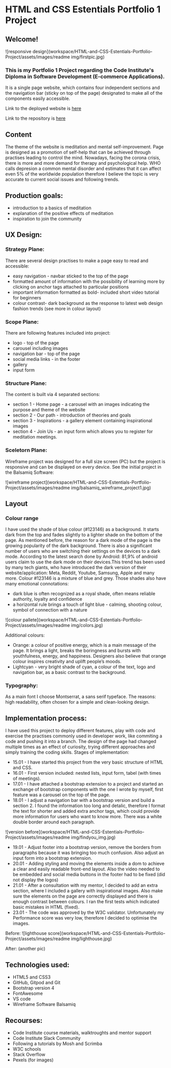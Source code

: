 # HTML and CSS Estentials Portfolio 1 Project
## Welcome!

![responsive design](workspace/HTML-and-CSS-Estentials-Portfolio-Project/assets/images/readme img/firstpic.jpg)

### This is my Portfolio 1 Project regarding the Code Institute's Diploma in Software Development (E-commerce Applications).
It is a single page website, which contains four independent sections and the navigation bar (sticky on top of the page) designated to make all of the components easily accessible.

Link to the deployed website is [here](https://klaudiabc.github.io/HTML-and-CSS-Estentials-Portfolio-Project/)

Link to the repository is [here](https://github.com/KlaudiaBC/HTML-and-CSS-Estentials-Portfolio-Project)

## Content
The theme of the website is meditation and mental self-improvement. Page is designed as a promotion of self-help that can be achieved through practises leading to control the mind. Nowadays, facing the corona crisis, there is more and more demand for therapy and psychological help. WHO calls depresion a common mental disorder and estimates that it can affect even 5% of the worldwide population therefore I believe the topic is very accurate to current social issues and following trends.

## Production goals:
- introduction to a basics of meditation
- explanation of the positive effects of meditation
- inspiration to join the community

## UX Design:
### Strategy Plane:
There are several design practises to make a page easy to read and accessible:
- easy navigation - navbar sticked to the top of the page
- formatted amount of information with the possibility of learning more by clicking on anchor tags attached to particular positions
- important information formatted as bold- included short video tutorial for beginners
- colour contrast- dark background as the response to latest web design fashion trends (see more in colour layout)

### Scope Plane:
There are following features included into project:
- logo - top of the page
- carousel including images
- navigation bar - top of the page
- social media links - in the footer
- gallery
- input form

### Structure Plane:
The content is built via 4 separated sections:
- section 1 - Home page - a carousel with an images indicating the purpose and theme of the website
- section 2 - Our path - introduction of theories and goals
- section 3 - Inspirations - a gallery element containing inspirational images
- section 4 - Join Us - an input form which allows you to register for meditation meetings.

### Sceletorn Plane:
Wireframe project was designed for a full size screen (PC) but the project is responsive and can be displayed on every device.
See the initial project in the Balsamiq Software:

![wireframe project](workspace/HTML-and-CSS-Estentials-Portfolio-Project/assets/images/readme img/balsamiq_wireframe_project1.jpg)

## Layout
### Colour range
I have used the shade of blue colour (#123146) as a background. It starts dark from the top and fades slightly to a lighter shade on the bottom of the page.
As mentioned before, the reason for a dark mode of the page is the growing popularity of the dark background. There is also a significant number of users who are switching their settings on the devices to a dark mode. According to the latest search done by Android: 81,9% of android users claim to use the dark mode on their devices.This trend has been used by many tech giants, who have introduced the dark version of their website/application: Meta, Reddit, Youtube, Samsung, Apple and many more.
Colour #123146 is a mixture of blue and grey. Those shades also have many emotional connotations:
- dark blue is often recognized as a royal shade, often means reliable authority, loyalty and confidence
- a horizontal rule brings a touch of light blue - calming, shooting colour, symbol of connection with a nature

![colour pallete](workspace/HTML-and-CSS-Estentials-Portfolio-Project/assets/images/readme img/colors.jpg)

Additional colours:
- Orange: a colour of positive energy, which is a main message of the page. It brings a light, breaks the boringness and bursts with youthfulness, energy, and happiness. Designers also believe that orange colour inspires creativity and uplift people’s moods.
- Lightcyan - very bright shade of cyan, a colour of the text, logo and navigation bar, as a basic contrast to the background.

### Typography:
As a main font I choose Montserrat, a sans serif typeface. The reasons: high readability, often chosen for a simple and clean-looking design.

## Implementation process:
I have used this project to deploy different features, play with code and exercise the practises commonly used in developer work, like commiting a code and pushing it into a branch. The design of the page had changed multiple times as an effect of curiosity, trying different approaches and simply training the coding skills.
Stages of implementation:
- 15.01 - I have started this project from the very basic structure of HTML and CSS.
- 16.01 - First version included: nested lists, input form, tabel (with times of meetings).
- 17.01 - I have attached a bootstrap extension to a project and started an exchange of bootstrap components with the one I wrote by myself, first feature was a carousel on the top of the page.
- 18.01 - I adjust a navigation bar with a bootstrap version and build a section 2. I found the information too long and detalic, therefore I format the text for shorter and added extra anchor tags, which could provide more information for users who want to know more. There was a white double border around each paragraph.

![version before](workspace/HTML-and-CSS-Estentials-Portfolio-Project/assets/images/readme img/findyou_img.jpg)

- 19.01 - Adjust footer into a bootstrap version, remove the borders from paragraphs because it was bringing too much confusion. Also adjust an input form into a bootstrap extension.
- 20.01 - Adding styling and moving the elements inside a dom to achieve a clear and easily readable front-end layout. Also the video needed to be embedded and social media buttons in the footer had to be fixed (did not display the logos)
- 21.01 - After a consultation with my mentor, I decided to add an extra section, where I included a gallery with inspirational images. Also make sure the elements on the page are correctly displayed and there is enough contrast between colours. I ran the first tests which indicated basic mistakes in HTML (fixed).
- 23.01 - The code was approved by the W3C validator. Unfortunately my Performance score was very low, therefore I decided to optimise the images.

Before:
![lighthouse score](workspace/HTML-and-CSS-Estentials-Portfolio-Project/assets/images/readme img/lighthouse.jpg)

After: (another pic)


## Technologies used:
- HTML5 and CSS3
- GitHub, Gitpod and Git
- Bootstrap version 4
- FontAwesome
- VS code
- Wireframe Software Balsamiq

## Recourses:
- Code Institute course materials, walktroughts and mentor support
- Code Institute Slack Community
- Following a tutorials by Mosh and Scrimba
- W3C schools
- Stack Overflow
- Pexels (for images)
